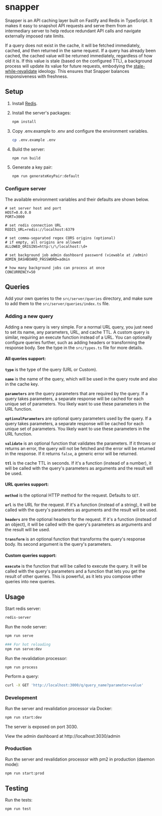 # snapper

Snapper is an API caching layer built on Fastify and Redis in TypeScript. It
makes it easy to snapshot API requests and serve them from an intermediary
server to help reduce redundant API calls and navigate externally imposed rate
limits.

If a query does not exist in the cache, it will be fetched immediately, cached,
and then returned in the same request. If a query has already been cached, the
cached value will be returned immediately, regardless of how old it is. If this
value is stale (based on the configured TTL), a background process will update
its value for future requests, embodying the
[stale-while-revalidate](https://web.dev/articles/stale-while-revalidate)
ideology. This ensures that Snapper balances responsiveness with freshness.

## Setup

1. Install [Redis](https://redis.io/docs/install/install-redis/).

2. Install the server's packages:

   ```sh
   npm install
   ```

3. Copy .env.example to .env and configure the environment variables.

   ```sh
   cp .env.example .env
   ```

4. Build the server:

   ```sh
   npm run build
   ```

5. Generate a key pair:

   ```sh
   npm run generateKeyPair:default
   ```

### Configure server

The available environment variables and their defaults are shown below.

```
# set server host and port
HOST=0.0.0.0
PORT=3000

# set redis connection URL
REDIS_URL=redis://localhost:6379

# set comma-separated regex CORS origins (optional)
# if empty, all origins are allowed
ALLOWED_ORIGINS=http:\/\/localhost:\d+

# set background job admin dashboard password (viewable at /admin)
ADMIN_DASHBOARD_PASSWORD=admin

# how many background jobs can process at once
CONCURRENCY=50
```

## Queries

Add your own queries to the `src/server/queries` directory, and make sure to add
them to the `src/server/queries/index.ts` file.

### Adding a new query

Adding a new query is very simple. For a normal URL query, you just need to set
its name, any parameters, URL, and cache TTL. A custom query is similar,
requiring an execute function instead of a URL. You can optionally configure
queries further, such as adding headers or transforming the response body. See
the type in the `src/types.ts` file for more details.

#### All queries support:

**`type`** is the type of the query (URL or Custom).

**`name`** is the name of the query, which will be used in the query route and
also in the cache key.

**`parameters`** are the query parameters that are required by the query. If a
query takes parameters, a separate response will be cached for each unique set
of parameters. You likely want to use these parameters in the URL function.

**`optionalParameters`** are optional query parameters used by the query. If a
query takes parameters, a separate response will be cached for each unique set
of parameters. You likely want to use these parameters in the URL function.

**`validate`** is an optional function that validates the parameters. If it
throws or returns an error, the query will not be fetched and the error will be
returned in the response. If it returns `false`, a generic error will be
returned.

**`ttl`** is the cache TTL in seconds. If it's a function (instead of a number),
it will be called with the query's parameters as arguments and the result will
be used.

#### URL queries support:

**`method`** is the optional HTTP method for the request. Defaults to `GET`.

**`url`** is the URL for the request. If it's a function (instead of a string),
it will be called with the query's parameters as arguments and the result will
be used.

**`headers`** are the optional headers for the request. If it's a function
(instead of an object), it will be called with the query's parameters as
arguments and the result will be used.

**`transform`** is an optional function that transforms the query's response
body. Its second argument is the query's parameters.

#### Custom queries support:

**`execute`** is the function that will be called to execute the query. It will
be called with the query's parameters and a function that lets you get the
result of other queries. This is powerful, as it lets you compose other queries
into new queries.

## Usage

Start redis server:

```sh
redis-server
```

Run the node server:

```sh
npm run serve

### For hot reloading
npm run serve:dev
```

Run the revalidation processor:

```sh
npm run process
```

Perform a query:

```sh
curl -X GET 'http://localhost:3000/q/query_name?parameter=value'
```

### Development

Run the server and revalidation processor via Docker:

```sh
npm run start:dev
```

The server is exposed on port 3030.

View the admin dashboard at http://localhost:3030/admin

### Production

Run the server and revalidation processor with pm2 in production (daemon mode):

```sh
npm run start:prod
```

## Testing

Run the tests:

```sh
npm run test
```

